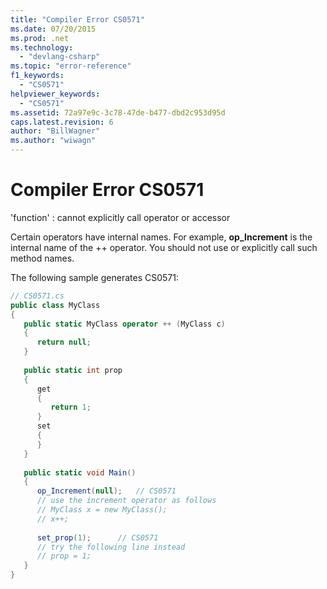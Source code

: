 ```yaml
---
title: "Compiler Error CS0571"
ms.date: 07/20/2015
ms.prod: .net
ms.technology: 
  - "devlang-csharp"
ms.topic: "error-reference"
f1_keywords: 
  - "CS0571"
helpviewer_keywords: 
  - "CS0571"
ms.assetid: 72a97e9c-3c78-47de-b477-dbd2c953d95d
caps.latest.revision: 6
author: "BillWagner"
ms.author: "wiwagn"
---
```

# Compiler Error CS0571
'function' : cannot explicitly call operator or accessor  
  
 Certain operators have internal names. For example, **op_Increment** is the internal name of the ++ operator. You should not use or explicitly call such method names.  
  
 The following sample generates CS0571:  
  
```csharp  
// CS0571.cs  
public class MyClass  
{  
   public static MyClass operator ++ (MyClass c)  
   {  
      return null;  
   }  
  
   public static int prop  
   {  
      get  
      {  
         return 1;  
      }  
      set  
      {  
      }  
   }  
  
   public static void Main()  
   {  
      op_Increment(null);   // CS0571  
      // use the increment operator as follows  
      // MyClass x = new MyClass();  
      // x++;  
  
      set_prop(1);      // CS0571  
      // try the following line instead  
      // prop = 1;  
   }  
}  
```
